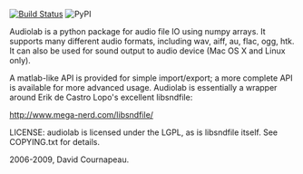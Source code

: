 [![Build Status](https://travis-ci.com/palfrey/audiolab.svg?branch=master)](https://travis-ci.com/palfrey/audiolab) ![PyPI](https://img.shields.io/pypi/v/scikits.audiolab)

Audiolab is a python package for audio file IO using numpy arrays. It supports
many different audio formats, including wav, aiff, au, flac, ogg, htk. It can
also be used for sound output to audio device (Mac OS X and Linux only).

A matlab-like API is provided for simple import/export; a more complete API is
available for more advanced usage. Audiolab is essentially a wrapper around
Erik de Castro Lopo's excellent libsndfile:

http://www.mega-nerd.com/libsndfile/

LICENSE: audiolab is licensed under the LGPL, as is libsndfile itself.  See
COPYING.txt for details.

2006-2009, David Cournapeau.
